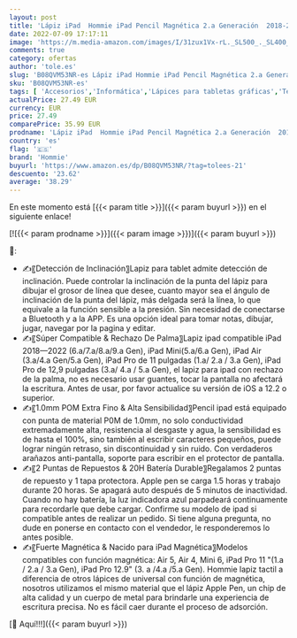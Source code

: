 ```yaml
---
layout: post
title: 'Lápiz iPad  Hommie iPad Pencil Magnética 2.a Generación  2018-2022 con 1mm Punta Ultrafina/Rechazo de Palm/Detección de Inclinación Lapiz para iPad 8/9Gen Air4/5 Pro 11" 1/2/3 Gen  Pro12.9 3/4/5 Gen '
date: 2022-07-09 17:17:11
image: 'https://m.media-amazon.com/images/I/31zux1Vx-rL._SL500_._SL400_.jpg'
comments: true
category: ofertas
author: 'tole.es'
slug: 'B08QVM53NR-es Lápiz iPad Hommie iPad Pencil Magnética 2.a Generación...'
sku: 'B08QVM53NR-es'
tags: [ 'Accesorios','Informática','Lápices para tabletas gráficas','Teclados, ratones y periféricos de entrada','hommie','ipad','🇪🇸', ]
actualPrice: 27.49 EUR
currency: EUR
price: 27.49
comparePrice: 35.99 EUR
prodname: 'Lápiz iPad  Hommie iPad Pencil Magnética 2.a Generación  2018-2022 con 1mm Punta Ultrafina/Rechazo de Palm/Detección de Inclinación Lapiz para iPad 8/9Gen Air4/5 Pro 11" 1/2/3 Gen  Pro12.9 3/4/5 Gen '
country: 'es'
flag: '🇪🇸'
brand: 'Hommie'
buyurl: 'https://www.amazon.es/dp/B08QVM53NR/?tag=tolees-21'
descuento: '23.62'
average: '38.29'
---
```


En este momento está [{{< param title >}}]({{< param buyurl >}}) en el siguiente enlace!

[![{{< param prodname >}}]({{< param image >}})]({{< param buyurl >}})

🔎:

- ✍️〖Detección de Inclinación〗Lapiz para tablet admite detección de inclinación. Puede controlar la inclinación de la punta del lápiz para dibujar el grosor de línea que desee, cuanto mayor sea el ángulo de inclinación de la punta del lápiz, más delgada será la línea, lo que equivale a la función sensible a la presión. Sin necesidad de conectarse a Bluetooth y a la APP. Es una opción ideal para tomar notas, dibujar, jugar, navegar por la pagina y editar.
- ✍️〖Súper Compatible & Rechazo De Palma〗Lapiz ipad compatible iPad 2018—2022 (6.a/7.a/8.a/9.a Gen), iPad Mini(5.a/6.a Gen), iPad Air (3.a/4.a Gen/5.a Gen), iPad Pro de 11 pulgadas (1.a/ 2.a / 3.a Gen), iPad Pro de 12,9 pulgadas (3.a/ 4.a / 5.a Gen), el lapiz para ipad con rechazo de la palma, no es necesario usar guantes, tocar la pantalla no afectará la escritura. Antes de usar, por favor actualice su versión de iOS a 12.2 o superior.
- ✍️〖1.0mm POM Extra Fino & Alta Sensibilidad〗Pencil ipad está equipado con punta de material P0M de 1.0mm, no solo conductividad extremadamente alta, resistencia al desgaste y agua, la sensibilidad es de hasta el 100%, sino también al escribir caracteres pequeños, puede lograr ningún retraso, sin discontinuidad y sin ruido. Con verdaderos arañazos anti-pantalla, soporte para escribir en el protector de pantalla.
- ✍️〖2 Puntas de Repuestos & 20H Batería Durable〗Regalamos 2 puntas de repuesto y 1 tapa protectora. Apple pen se carga 1.5 horas y trabajo durante 20 horas. Se apagará auto después de 5 minutos de inactividad. Cuando no hay batería, la luz indicadora azul parpadeará continuamente para recordarle que debe cargar. Confirme su modelo de ipad si compatible antes de realizar un pedido. Si tiene alguna pregunta, no dude en ponerse en contacto con el vendedor, le responderemos lo antes posible.
- ✍️〖Fuerte Magnética & Nacido para iPad Magnética〗Modelos compatibles con función magnética: Air 5, Air 4, Mini 6, iPad Pro 11 "(1.a / 2.a / 3.a Gen), iPad Pro 12.9" (3. a /4.a /5.a Gen). Hommie lapiz tactil a diferencia de otros lápices de universal con función de magnética, nosotros utilizamos el mismo material que el lápiz Apple Pen, un chip de alta calidad y un cuerpo de metal para brindarle una experiencia de escritura precisa. No es fácil caer durante el proceso de adsorción.

[🛒 Aquí!!!]({{< param buyurl >}})
